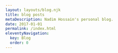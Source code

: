 ```yaml
---
layout: layouts/blog.njk
title: blog posts
metaDescription: Nadim Hossain's personal blog.
date: 2017-01-01
permalink: /index.html
eleventyNavigation:
  key: Blog
  order: 0
---
```

